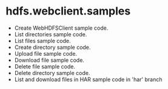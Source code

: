 # hdfs.webclient.samples

- Create WebHDFSClient sample code.
- List directories sample code.
- List files sample code.
- Create directory sample code.
- Upload file sample code.
- Download file sample code.
- Delete file sample code.
- Delete directory sample code.
- List and download files in HAR sample code in 'har' branch